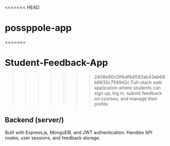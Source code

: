<<<<<<< HEAD
# possppole-app
=======
# Student-Feedback-App
>>>>>>> 2408e80c5ff4df64593ab43eb68b6835c7949d2c
Full-stack web application where students can sign up, log in, submit  feedback on courses, and manage their profile.
## Backend (server/)
Built with Express.js, MongoDB, and JWT authentication. Handles API routes, user sessions, and feedback storage.
